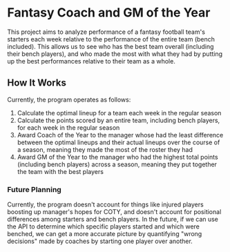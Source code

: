 # Fantasy Coach and GM of the Year

This project aims to analyze performance of a fantasy football team's starters each week relative to the performance of the entire team (bench included). This allows us to see who has the best team overall (including their bench players), and who made the most with what they had by putting up the best performances relative to their team as a whole.

## How It Works

Currently, the program operates as follows:

1. Calculate the optimal lineup for a team each week in the regular season
2. Calculate the points scored by an entire team, including bench players, for each week in the regular season
3. Award Coach of the Year to the manager whose had the least difference between the optimal lineups and their actual lineups over the course of a season, meaning they made the most of the roster they had
4. Award GM of the Year to the manager who had the highest total points (including bench players) across a season, meaning they put together the team with the best players

### Future Planning

Currently, the program doesn't account for things like injured players boosting up manager's hopes for COTY, and doesn't account for positional differences among starters and bench players. In the future, if we can use the API to determine which specific players started and which were benched, we can get a more accurate picture by quantifying "wrong decisions" made by coaches by starting one player over another.
